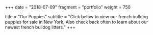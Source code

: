 +++
date = "2018-07-09"
fragment = "portfolio"
weight = 750

title = "Our Puppies"
subtitle = "Click below to view our french bulldog puppies for sale in New York, Also check back often to learn about our newest french bulldog litters."
+++
